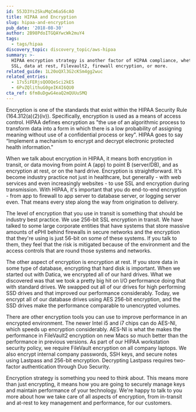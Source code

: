 ```yaml
---
id: 55JD3Ys2SkuMqCm6aS6cAO
title: HIPAA and Encryption
slug: hipaa-and-encryption
pub_date: '2018-08-30'
author: 2B98PdoITGQAYwcWk2muY4
tags:
  - tags/hipaa
discovery_topic: discovery_topic/aws-hipaa
summary: >-
  HIPAA encryption strategy is another factor of HIPAA compliance, whether HIPAA
  SSL, data at rest, Filevault2, firewall encryption, or more.   
related_guide: 1L20oQXl3G2cKSm4gg2wuc
related_entries:
  - 17s5iFERjsQOOQeSci2kES
  - 6PvZQlithuG0geIK4I6QU0
cta_ref: 6fm8uDgwG4eaQ2mQUUuSMQ
---
```

Encryption is one of the standards that exist within the HIPAA Security Rule (164.312(a)(2)(iv)). Specifically, encryption is used as a means of access control. HIPAA defines encryption as "the use of an algorithmic process to transform data into a form in which there is a low probability of assigning meaning without use of a confidential process or key". HIPAA goes to say “Implement a mechanism to encrypt and decrypt electronic protected health information."

When we talk about encryption in HIPAA, it means both encryption in transit, or data moving from point A (app) to point B (server/DB), and as encryption at rest, or on the hard drive. Encryption is straightforward. It's become industry practice not just in healthcare, but generally - with web services and even increasingly websites - to use SSL and encryption during transmission. With HIPAA, it's important that you do end-to-end encryption - from app to firewall to app server to database server, or logging server even. That means every step along the way from origination to delivery.

The level of encryption that you use in transit is something that should be industry best practice. We use 256-bit SSL encryption in transit. We have talked to some large corporate entities that have systems that store massive amounts of ePHI behind firewalls in secure networks and the encryption that they're using is just 56-bit on some of these systems. If you talk to them, they feel that the risk is mitigated because of the environment and the access controls that are round those systems and networks.

The other aspect of encryption is encryption at rest. If you store data in some type of database, encrypting that hard disk is important. When we started out with Datica, we encrypted all of our hard drives. What we discovered was that we took a pretty big hit on I/O performance doing that with standard drives. We swapped out all of our drives for high performing SSD drives and that improved our performance considerably. Today, we encrypt all of our database drives using AES 256-bit encryption, and the SSD drives make the performance comparable to unencrypted volumes.

There are other encryption tools you can use to improve performance in an encrypted environment. The newer Intel i5 and i7 chips can do AES-NI, which speeds up encryption considerably. AES-NI is what the makes the performance in FileVault2 encryption on new Macs so much better than the performance in previous versions. As part of our HIPAA workstation security policy, we require FileVault encryption on all company laptops. We also encrypt internal company passwords, SSH keys, and secure notes using Lastpass and 256-bit encryption. Decrypting Lastpass requires two-factor authentication through Duo Security.

Encryption strategy is something you need to think about. This means more than just encrypting, it means how you are going to securely manage keys and maintain performance of your technology. We're happy to talk to you more about how we take care of all aspects of encryption, from in-transit and at-rest to key management and performance, for our customers.

  